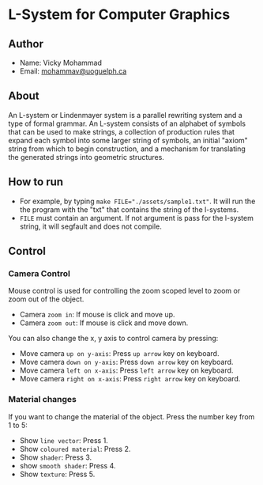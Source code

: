 # L-System for Computer Graphics

## Author

* Name: Vicky Mohammad
* Email: mohammav@uoguelph.ca

## About

An L-system or Lindenmayer system is a parallel rewriting system 
and a type of formal grammar. An L-system consists of an alphabet 
of symbols that can be used to make strings, a collection of production 
rules that expand each symbol into some larger string of symbols, 
an initial "axiom" string from which to begin construction, 
and a mechanism for translating the generated 
strings into geometric structures.

## How to run

* For example, by typing `make FILE="./assets/sample1.txt"`.
It will run the the program with the "txt" that contains the string
of the l-systems.
* `FILE` must contain an argument. If not argument is pass
for the l-system string, it will segfault and does not compile.

## Control

### Camera Control

Mouse control is used for controlling the zoom scoped level to
zoom or zoom out of the object.
* Camera `zoom in`: If mouse is click and move up.
* Camera `zoom out`: If mouse is click and move down.

You can also change the x, y axis to control camera by pressing:
* Move camera `up on y-axis`: Press `up arrow` key on keyboard.
* Move camera `down on y-axis`: Press `down arrow` key on keyboard.
* Move camera `left on x-axis`: Press `left arrow` key on keyboard.
* Move camera `right on x-axis`: Press `right arrow` key on keyboard.

### Material changes

If you want to change the material of the object. 
Press the number key from 1 to 5:
* Show `line vector`: Press 1.
* Show `coloured material`: Press 2.
* Show `shader`: Press 3.
* show `smooth shader`: Press 4.
* Show `texture`: Press 5.


